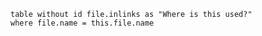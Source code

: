 


```dataview
table without id file.inlinks as "Where is this used?"
where file.name = this.file.name
```